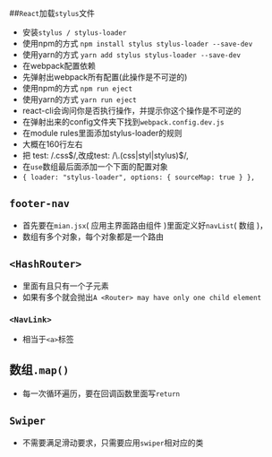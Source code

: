 ##`React`加载`stylus`文件
- 安装`stylus / stylus-loader`
- 使用npm的方式
  ``npm install stylus stylus-loader --save-dev``
- 使用yarn的方式
  ``yarn add stylus stylus-loader --save-dev``
- 在webpack配置依赖
- 先弹射出webpack所有配置(此操作是不可逆的)
- 使用npm的方式
  ``npm run eject``
- 使用yarn的方式
  ``yarn run eject``
- react-cli会询问你是否执行操作，并提示你这个操作是不可逆的
- 在弹射出来的config文件夹下找到`webpack.config.dev.js`
- 在module rules里面添加stylus-loader的规则
- 大概在160行左右
- 把 test: /\.css$/,改成test: /\.(css|styl|stylus)$/,
- 在`use`数组最后面添加一个下面的配置对象
- `{
         loader: "stylus-loader",
         options: {
           sourceMap: true
         }
       },`

## `footer-nav`

- 首先要在`mian.jsx`( 应用主界面路由组件 )里面定义好`navList`( 数组 )，
- 数组有多个对象，每个对象都是一个路由

## `<HashRouter>`

- 里面有且只有一个子元素
- 如果有多个就会抛出`A <Router> may have only one child element `

### `<NavLink>`

- 相当于`<a>`标签

## 数组`.map()`

- 每一次循环遍历，要在回调函数里面写`return`

## `Swiper`

- 不需要满足滑动要求，只需要应用`swiper`相对应的类